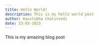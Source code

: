 ```yaml
---
title: Hello World!
description: This is my hello world post
author: Kaustubha Chaturvedi
date: 23-03-2023
---
```


This is my amazing blog post